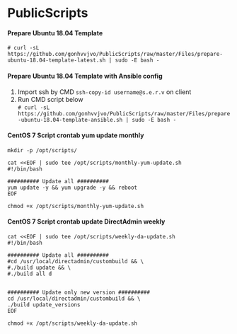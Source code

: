 # PublicScripts
#### Prepare Ubuntu 18.04 Template
`# curl -sL https://github.com/gonhvvjvo/PublicScripts/raw/master/Files/prepare-ubuntu-18.04-template-latest.sh | sudo -E bash -`
#### Prepare Ubuntu 18.04 Template with Ansible config
1. Import ssh by CMD `ssh-copy-id username@s.e.r.v` on client
2. Run CMD script below  
`# curl -sL https://github.com/gonhvvjvo/PublicScripts/raw/master/Files/prepare-ubuntu-18.04-template-ansible.sh | sudo -E bash -`
#### CentOS 7 Script crontab yum update monthly
```
mkdir -p /opt/scripts/

cat <<EOF | sudo tee /opt/scripts/monthly-yum-update.sh
#!/bin/bash

########## Update all ##########
yum update -y && yum upgrade -y && reboot
EOF

chmod +x /opt/scripts/monthly-yum-update.sh
```
#### CentOS 7 Script crontab update DirectAdmin weekly
```
cat <<EOF | sudo tee /opt/scripts/weekly-da-update.sh
#!/bin/bash

########## Update all ##########
#cd /usr/local/directadmin/custombuild && \
#./build update && \
#./build all d


########## Update only new version ##########
cd /usr/local/directadmin/custombuild && \
./build update_versions
EOF

chmod +x /opt/scripts/weekly-da-update.sh
```